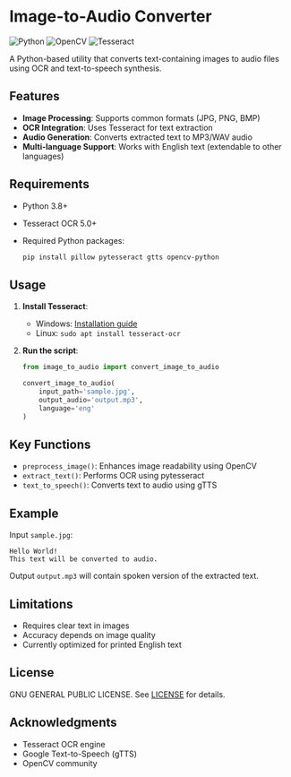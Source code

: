 # Image-to-Audio Converter

![Python](https://img.shields.io/badge/Python-3.8%2B-blue)
![OpenCV](https://img.shields.io/badge/OpenCV-4.x-green)
![Tesseract](https://img.shields.io/badge/Tesseract-OCR-lightgrey)

A Python-based utility that converts text-containing images to audio files using OCR and text-to-speech synthesis.

## Features
- **Image Processing**: Supports common formats (JPG, PNG, BMP)
- **OCR Integration**: Uses Tesseract for text extraction
- **Audio Generation**: Converts extracted text to MP3/WAV audio
- **Multi-language Support**: Works with English text (extendable to other languages)

## Requirements
- Python 3.8+
- Tesseract OCR 5.0+
- Required Python packages:

  ```bash
  pip install pillow pytesseract gtts opencv-python
  ```

## Usage
1. **Install Tesseract**:
   - Windows: [Installation guide](https://github.com/UB-Mannheim/tesseract/wiki)
   - Linux: `sudo apt install tesseract-ocr`

2. **Run the script**:
   ```python
   from image_to_audio import convert_image_to_audio
   
   convert_image_to_audio(
       input_path='sample.jpg',
       output_audio='output.mp3',
       language='eng'
   )
   ```

## Key Functions
- `preprocess_image()`: Enhances image readability using OpenCV
- `extract_text()`: Performs OCR using pytesseract
- `text_to_speech()`: Converts text to audio using gTTS

## Example
Input `sample.jpg`:
```
Hello World!
This text will be converted to audio.
```

Output `output.mp3` will contain spoken version of the extracted text.

## Limitations
- Requires clear text in images
- Accuracy depends on image quality
- Currently optimized for printed English text

## License
GNU GENERAL PUBLIC LICENSE. See [LICENSE](LICENSE) for details.

## Acknowledgments
- Tesseract OCR engine
- Google Text-to-Speech (gTTS)
- OpenCV community
